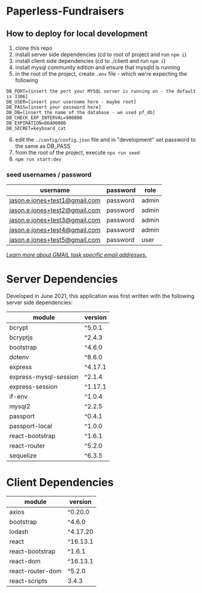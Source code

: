 # Paperless-Fundraisers

## How to deploy for local development

1. clone this repo
2. install server side dependencies (cd to root of project and run `npm i`)
3. install client side dependencies (cd to ./client and run `npm i`)
4. install mysql community edition and ensure that mysqld is running
5. in the root of the project, create `.env` file - which we're expecting the following

```DB_HOST=[insert IP address or hostname of your MySQL database - for dev environments maybe this is 127.0.0.1]
DB_PORT=[insert the port your MYSQL server is running on - the default is 3306]
DB_USER=[insert your username here - maybe root]
DB_PASS=[insert your password here]
DB_DB=[insert the name of the database - we used pf_db]
DB_CHECK_EXP_INTERVAL=900000
DB_EXPIRATION=86400000
DB_SECRET=keyboard_cat
```

6. edit the `./config/config.json` file and in "development" set password to the same as DB_PASS
7. from the root of the project, execute `npx run seed`
8. `npm run start:dev`

### seed usernames / password

| username                      | password | role  |
| ----------------------------- | -------- | ----- |
| jason.e.jones+test1@gmail.com | password | admin |
| jason.e.jones+test2@gmail.com | password | admin |
| jason.e.jones+test3@gmail.com | password | admin |
| jason.e.jones+test4@gmail.com | password | admin |
| jason.e.jones+test5@gmail.com | password | user  |

[_Learn more about GMAIL task specific email addresses._](https://support.google.com/a/users/answer/9308648?hl=en)

# Server Dependencies

Developed in June 2021, this application was first written with the following server side dependencies:

| module                | version |
| --------------------- | ------- |
| bcrypt                | ^5.0.1  |
| bcryptjs              | ^2.4.3  |
| bootstrap             | ^4.6.0  |
| dotenv                | ^8.6.0  |
| express               | ^4.17.1 |
| express-mysql-session | ^2.1.4  |
| express-session       | ^1.17.1 |
| if-env                | ^1.0.4  |
| mysql2                | ^2.2.5  |
| passport              | ^0.4.1  |
| passport-local        | ^1.0.0  |
| react-bootstrap       | ^1.6.1  |
| react-router          | ^5.2.0  |
| sequelize             | ^6.3.5  |

# Client Dependencies

| module           | version  |
| ---------------- | -------- |
| axios            | ^0.20.0  |
| bootstrap        | ^4.6.0   |
| lodash           | ^4.17.20 |
| react            | ^16.13.1 |
| react-bootstrap  | ^1.6.1   |
| react-dom        | ^16.13.1 |
| react-router-dom | ^5.2.0   |
| react-scripts    | 3.4.3    |
